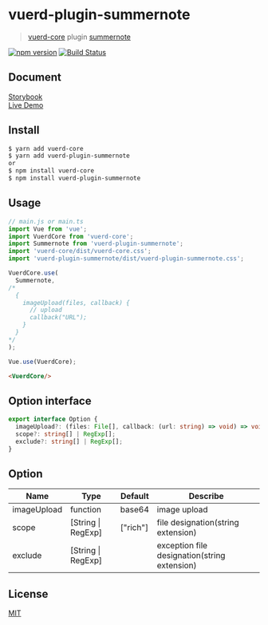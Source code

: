 # vuerd-plugin-summernote

> [vuerd-core](https://github.com/vuerd/vuerd-core) plugin [summernote](https://github.com/summernote/summernote)

[![npm version](https://img.shields.io/npm/v/vuerd-plugin-summernote.svg)](https://www.npmjs.com/package/vuerd-plugin-summernote) [![Build Status](https://travis-ci.com/vuerd/vuerd-plugin-summernote.svg?branch=master)](https://travis-ci.com/vuerd/vuerd-plugin-summernote)

## Document
[Storybook](https://vuerd.github.io/vuerd-docs/)   
[Live Demo](https://vuerd.github.io/vuerd-docs/iframe.html?id=demo-live--vuerd-core)

## Install
```bash
$ yarn add vuerd-core
$ yarn add vuerd-plugin-summernote
or
$ npm install vuerd-core
$ npm install vuerd-plugin-summernote
```
## Usage
```js
// main.js or main.ts
import Vue from 'vue';
import VuerdCore from 'vuerd-core';
import Summernote from 'vuerd-plugin-summernote';
import 'vuerd-core/dist/vuerd-core.css';
import 'vuerd-plugin-summernote/dist/vuerd-plugin-summernote.css';

VuerdCore.use(
  Summernote,
/*
  {
    imageUpload(files, callback) {
      // upload
      callback("URL");
    }
  }
*/
);

Vue.use(VuerdCore);
```
```html
<VuerdCore/>
```
## Option interface
```typescript
export interface Option {
  imageUpload?: (files: File[], callback: (url: string) => void) => void;
  scope?: string[] | RegExp[];
  exclude?: string[] | RegExp[];
}
```
## Option
| Name | Type | Default | Describe |
| --- | --- | --- | --- |
| imageUpload | function | base64 | image upload |
| scope | [String \| RegExp] | ["rich"] | file designation(string extension) |
| exclude | [String \| RegExp] |  | exception file designation(string extension) |
 
## License
[MIT](https://github.com/vuerd/vuerd-plugin-summernote/blob/master/LICENSE)
